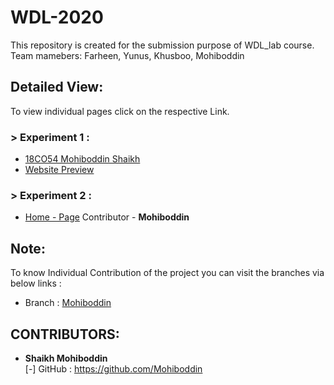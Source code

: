 # WDL-2020
This repository is created for the submission purpose of WDL_lab course. Team mamebers: Farheen, Yunus, Khusboo, Mohiboddin

## Detailed View:

To view individual pages click on the respective Link.

### > Experiment 1 :

- <a href="https://github.com/Mohiboddin/WDL-2020/blob/master/Exp_1/18CO54_EXP1(WDL).pdf">18CO54 Mohiboddin Shaikh</a>
- <a href="https://github.com/Mohiboddin/WDL-2020/blob/master/Exp_1/website%20UI.pdf">Website Preview</a>



### > Experiment 2 :

- <a href="https://htmlpreview.github.io/?https://github.com/Mohiboddin/WDL-2020/blob/master/Exp_2/Hos_info.html">Home - Page</a> Contributor - <b>Mohiboddin</b>


## Note:

To know Individual Contribution of the project you can visit the branches via below links :
- Branch : <a href="https://github.com/Mohiboddin/WDL-2020">Mohiboddin</a>

## CONTRIBUTORS:

- **Shaikh Mohiboddin**<br>
[-] GitHub : https://github.com/Mohiboddin

